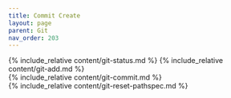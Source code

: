 ```yaml
---
title: Commit Create
layout: page
parent: Git
nav_order: 203
---
```

{% include_relative content/git-status.md %}
{% include_relative content/git-add.md %}  
{% include_relative content/git-commit.md %}  
{% include_relative content/git-reset-pathspec.md %}  